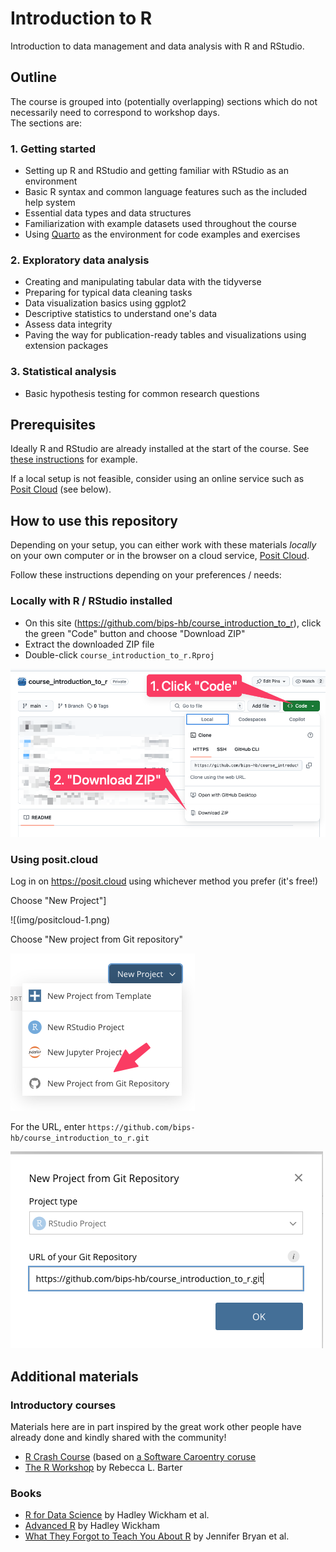 # Introduction to R

Introduction to data management and data analysis with R and RStudio.

## Outline

The course is grouped into (potentially overlapping) sections which do not necessarily need to correspond to workshop days.  
The sections are:

### 1. Getting started  

- Setting up R and RStudio and getting familiar with RStudio as an environment  
- Basic R syntax and common language features such as the included help system  
- Essential data types and data structures  
- Familiarization with example datasets used throughout the course  
- Using [Quarto](https://quarto.org/) as the environment for code examples and exercises  

### 2. Exploratory data analysis  

- Creating and manipulating tabular data with the tidyverse  
- Preparing for typical data cleaning tasks  
- Data visualization basics using ggplot2  
- Descriptive statistics to understand one's data 
- Assess data integrity  
- Paving the way for publication-ready tables and visualizations using extension packages  

### 3. Statistical analysis  

- Basic hypothesis testing for common research questions  

## Prerequisites

Ideally R and RStudio are already installed at the start of the course. See [these instructions](https://lukasburk.de/posts/install-r/) for example.

If a local setup is not feasible, consider using an online service such as [Posit Cloud](https://posit.cloud/) (see below).

## How to use this repository

Depending on your setup, you can either work with these materials *locally* on your own computer or in the browser on a cloud service, [Posit Cloud](https://posit.cloud/).

Follow these instructions depending on your preferences / needs:

### Locally with R / RStudio installed

- On this site (<https://github.com/bips-hb/course_introduction_to_r>), click the green "Code" button and choose "Download ZIP"
- Extract the downloaded ZIP file
- Double-click `course_introduction_to_r.Rproj`

![](img/github-1.png)


### Using posit.cloud

Log in on <https://posit.cloud> using whichever method you prefer (it's free!)

Choose "New Project"]

![(img/positcloud-1.png)

Choose "New project from Git repository"

![](img/positcloud-2.png)

For the URL, enter `https://github.com/bips-hb/course_introduction_to_r.git`

![](img/positcloud-3.png)


## Additional materials

### Introductory courses

Materials here are in part inspired by the great work other people have already done and kindly shared with the community!

- [R Crash Course](https://r-crash-course.github.io/) (based on [a Software Caroentry coruse](https://swcarpentry.github.io/r-novice-gapminder/)
- [The R Workshop](https://www.r-workshop.org/) by Rebecca L. Barter

### Books

- [R for Data Science](https://r4ds.hadley.nz/) by Hadley Wickham et al.
- [Advanced R](https://adv-r.hadley.nz/) by Hadley Wickham
- [What They Forgot to Teach You About R](https://rstats.wtf/) by Jennifer Bryan et al.
